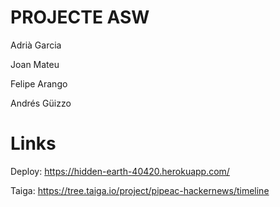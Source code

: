 # PROJECTE ASW

Adrià Garcia

Joan Mateu

Felipe Arango

Andrés Güizzo


# Links

Deploy: https://hidden-earth-40420.herokuapp.com/

Taiga: https://tree.taiga.io/project/pipeac-hackernews/timeline
